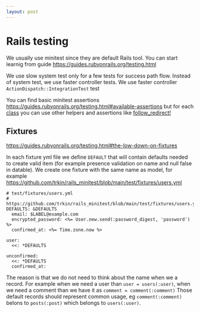```yaml
---
layout: post
---
```


# Rails testing

We usually use minitest since they are default Rails tool.
You can start learnig from guide <https://guides.rubyonrails.org/testing.html>

We use slow system test only for a few tests for success path flow. Instead of
system test, we use faster controller tests.
We use faster controller `ActionDispatch::IntegrationTest` test

You can find basic minitest assertions
<https://guides.rubyonrails.org/testing.html#available-assertions>
but for each [class](https://guides.rubyonrails.org/testing.html#a-brief-note-about-test-cases)
you can use other helpers and assertions like
[follow_redirect!](https://api.rubyonrails.org/v7.0.4.2/classes/ActionDispatch/Integration/RequestHelpers.html)

## Fixtures

<https://guides.rubyonrails.org/testing.html#the-low-down-on-fixtures>

In each fixture yml file we define `DEFAULT` that will contain defaults needed
to create valid item (for example presence validation on name and null false in
datable).
We create one fixture with the same name as model, for example
<https://github.com/trkin/rails_minitest/blob/main/test/fixtures/users.yml>
```
# test/fixtures/users.yml
# https://github.com/trkin/rails_minitest/blob/main/test/fixtures/users.yml
DEFAULTS: &DEFAULTS
  email: $LABEL@example.com
  encrypted_password: <%= User.new.send(:password_digest, 'password') %>
  confirmed_at: <%= Time.zone.now %>

user:
  <<: *DEFAULTS

unconfirmed:
  <<: *DEFAULTS
  confirmed_at:
```

The reason is that we do not need to think about the name when we a record. For
example when we need a user than `user = users(:user)`, when we need a comment
than we have it as `comment = comment(:comment)`
Those default records should represent common usage, eg `comment(:comment)`
belons to `posts(:post)` which belongs to `users(:user)`.
